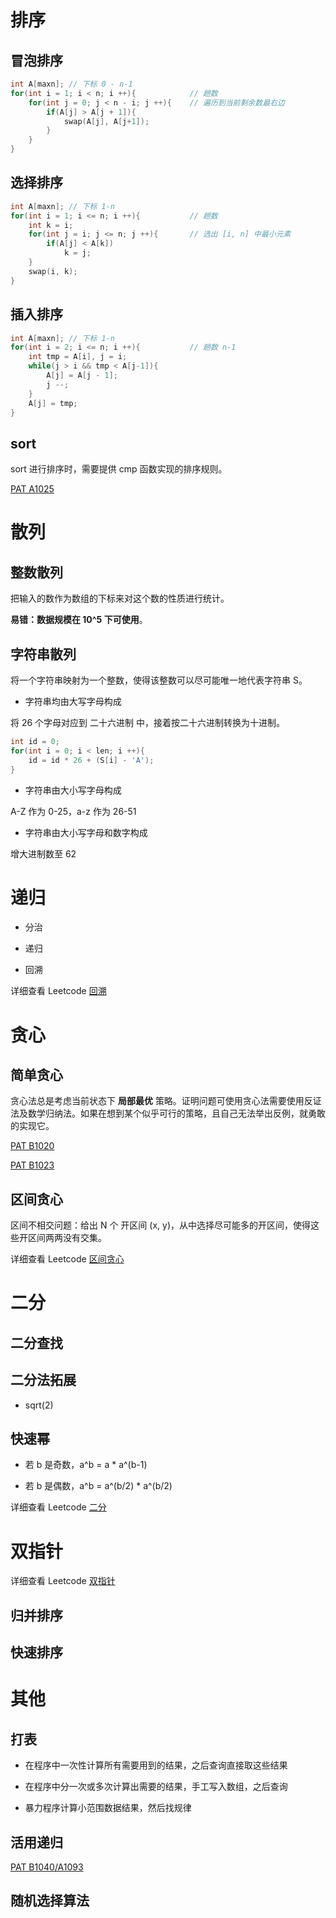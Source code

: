 # 排序

## 冒泡排序

```cpp
int A[maxn]; // 下标 0 - n-1
for(int i = 1; i < n; i ++){            // 趟数
    for(int j = 0; j < n - i; j ++){    // 遍历到当前剩余数最右边
        if(A[j] > A[j + 1]){
            swap(A[j], A[j+1]);
        }
    }
}
```

## 选择排序

```cpp
int A[maxn]; // 下标 1-n
for(int i = 1; i <= n; i ++){           // 趟数
    int k = i;
    for(int j = i; j <= n; j ++){       // 选出 [i, n] 中最小元素
        if(A[j] < A[k])
            k = j;
    }
    swap(i, k);
}
```

## 插入排序

```cpp
int A[maxn]; // 下标 1-n
for(int i = 2; i <= n; i ++){           // 趟数 n-1
    int tmp = A[i], j = i;
    while(j > i && tmp < A[j-1]){
        A[j] = A[j - 1];
        j --;
    }
    A[j] = tmp;
}
```

## sort

sort 进行排序时，需要提供 cmp 函数实现的排序规则。

[PAT A1025](https://github.com/Lsyhprum/PAT/tree/master/A1025)

# 散列

## 整数散列
把输入的数作为数组的下标来对这个数的性质进行统计。

**易错：数据规模在 10^5 下可使用**。

## 字符串散列

将一个字符串映射为一个整数，使得该整数可以尽可能唯一地代表字符串 S。

* 字符串均由大写字母构成

将 26 个字母对应到 二十六进制 中，接着按二十六进制转换为十进制。

```cpp
int id = 0;
for(int i = 0; i < len; i ++){
    id = id * 26 + (S[i] - 'A');
}
```

* 字符串由大小写字母构成

A-Z 作为 0-25，a-z 作为 26-51

* 字符串由大小写字母和数字构成

增大进制数至 62

# 递归

* 分治

* 递归

* 回溯

详细查看 Leetcode [回溯]()

# 贪心

## 简单贪心

贪心法总是考虑当前状态下 **局部最优** 策略。证明问题可使用贪心法需要使用反证法及数学归纳法。如果在想到某个似乎可行的策略，且自己无法举出反例，就勇敢的实现它。

[PAT B1020](https://github.com/Lsyhprum/PAT/tree/master/B1020)

[PAT B1023](https://github.com/Lsyhprum/PAT/tree/master/B1023)

## 区间贪心

区间不相交问题：给出 N 个 开区间 (x, y)，从中选择尽可能多的开区间，使得这些开区间两两没有交集。

详细查看 Leetcode [区间贪心]()

# 二分

## 二分查找

## 二分法拓展

* sqrt(2)

## 快速幂

* 若 b 是奇数，a^b = a * a^(b-1)

* 若 b 是偶数，a^b = a^(b/2) * a^(b/2)

详细查看 Leetcode [二分]()

# 双指针

详细查看 Leetcode [双指针]()

## 归并排序

## 快速排序

# 其他

## 打表

* 在程序中一次性计算所有需要用到的结果，之后查询直接取这些结果

* 在程序中分一次或多次计算出需要的结果，手工写入数组，之后查询

* 暴力程序计算小范围数据结果，然后找规律

## 活用递归

[PAT B1040/A1093](https://github.com/Lsyhprum/PAT/tree/master/B1040)

## 随机选择算法





